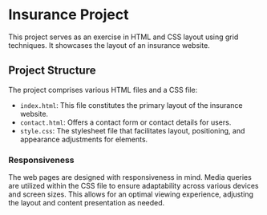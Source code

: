 # Insurance Project

This project serves as an exercise in HTML and CSS layout using grid techniques. It showcases the layout of an insurance website.

## Project Structure

The project comprises various HTML files and a CSS file:

- `index.html`: This file constitutes the primary layout of the insurance website.
- `contact.html`: Offers a contact form or contact details for users.
- `style.css`: The stylesheet file that facilitates layout, positioning, and appearance adjustments for elements.

### Responsiveness

The web pages are designed with responsiveness in mind. Media queries are utilized within the CSS file to ensure adaptability across various devices and screen sizes. This allows for an optimal viewing experience, adjusting the layout and content presentation as needed.

